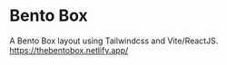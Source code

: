 # Bento Box 

A Bento Box layout using Tailwindcss and Vite/ReactJS.
https://thebentobox.netlify.app/

